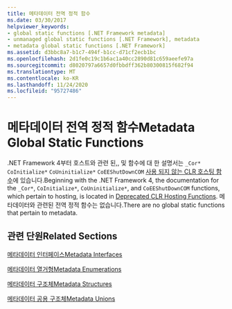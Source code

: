 ```yaml
---
title: 메타데이터 전역 정적 함수
ms.date: 03/30/2017
helpviewer_keywords:
- global static functions [.NET Framework metadata]
- unmanaged global static functions [.NET Framework], metadata
- metadata global static functions [.NET Framework]
ms.assetid: d3bbc8a7-b1c7-494f-b1cc-d71cf2ecb1bc
ms.openlocfilehash: 2d1fe0c19c1b6ac1a40cc2890d81c659aeefe97a
ms.sourcegitcommit: d8020797a6657d0fbbdff362b80300815f682f94
ms.translationtype: MT
ms.contentlocale: ko-KR
ms.lasthandoff: 11/24/2020
ms.locfileid: "95727486"
---
```

# <a name="metadata-global-static-functions"></a><span data-ttu-id="c6707-102">메타데이터 전역 정적 함수</span><span class="sxs-lookup"><span data-stu-id="c6707-102">Metadata Global Static Functions</span></span>

<span data-ttu-id="c6707-103">.NET Framework 4부터 호스트와 관련 된,, 및 함수에 대 한 설명서는 `_Cor*` `CoInitialize*` `CoUninitialize*` `CoEEShutDownCOM` [사용 되지 않는 CLR 호스팅 함수](../hosting/deprecated-clr-hosting-functions.md)에 있습니다.</span><span class="sxs-lookup"><span data-stu-id="c6707-103">Beginning with the .NET Framework 4, the documentation for the `_Cor*`, `CoInitialize*`, `CoUninitialize*`, and `CoEEShutDownCOM` functions, which pertain to hosting, is located in [Deprecated CLR Hosting Functions](../hosting/deprecated-clr-hosting-functions.md).</span></span> <span data-ttu-id="c6707-104">메타데이터와 관련된 전역 정적 함수는 없습니다.</span><span class="sxs-lookup"><span data-stu-id="c6707-104">There are no global static functions that pertain to metadata.</span></span>  
  
## <a name="related-sections"></a><span data-ttu-id="c6707-105">관련 단원</span><span class="sxs-lookup"><span data-stu-id="c6707-105">Related Sections</span></span>  

 [<span data-ttu-id="c6707-106">메타데이터 인터페이스</span><span class="sxs-lookup"><span data-stu-id="c6707-106">Metadata Interfaces</span></span>](metadata-interfaces.md)  
  
 [<span data-ttu-id="c6707-107">메타데이터 열거형</span><span class="sxs-lookup"><span data-stu-id="c6707-107">Metadata Enumerations</span></span>](metadata-enumerations.md)  
  
 [<span data-ttu-id="c6707-108">메타데이터 구조체</span><span class="sxs-lookup"><span data-stu-id="c6707-108">Metadata Structures</span></span>](metadata-structures.md)  
  
 [<span data-ttu-id="c6707-109">메타데이터 공용 구조체</span><span class="sxs-lookup"><span data-stu-id="c6707-109">Metadata Unions</span></span>](metadata-unions.md)
